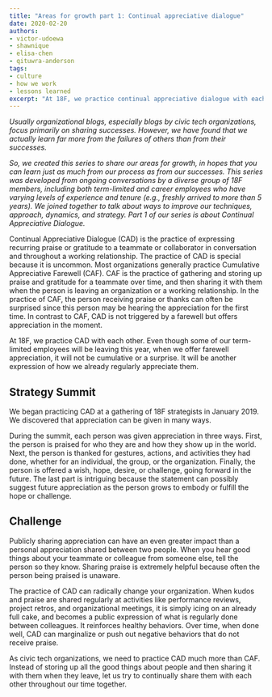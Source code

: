 ```yaml
---
title: "Areas for growth part 1: Continual appreciative dialogue"
date: 2020-02-20
authors:
- victor-udoewa
- shawnique
- elisa-chen
- qituwra-anderson
tags:
- culture
- how we work
- lessons learned
excerpt: "At 18F, we practice continual appreciative dialogue with each other. Even though some of our term-limited employees will be leaving this year, when we offer farewell appreciation, it will not be cumulative or a surprise. It will be another expression of how we already regularly appreciate them"
---
```


*Usually organizational blogs, especially blogs by civic tech
organizations, focus primarily on sharing successes. However, we have
found that we actually learn far more from the failures of others than
from their successes.*

*So, we created this series to share our areas for growth, in hopes that
you can learn just as much from our process as from our successes. This
series was developed from ongoing conversations by a diverse group of
18F members, including both term-limited and career employees who have
varying levels of experience and tenure (e.g., freshly arrived to more
than 5 years). We joined together to talk about ways to improve our
techniques, approach, dynamics, and strategy. Part 1 of our series is
about Continual Appreciative Dialogue.*

Continual Appreciative Dialogue (CAD) is the practice of expressing
recurring praise or gratitude to a teammate or collaborator in
conversation and throughout a working relationship. The practice of CAD
is special because it is uncommon. Most organizations generally practice
Cumulative Appreciative Farewell (CAF). CAF is the practice of gathering
and storing up praise and gratitude for a teammate over time, and then
sharing it with them when the person is leaving an organization or a
working relationship. In the practice of CAF, the person receiving
praise or thanks can often be surprised since this person may be hearing
the appreciation for the first time. In contrast to CAF, CAD is not
triggered by a farewell but offers appreciation in the moment.

At 18F, we practice CAD with each other. Even though some of our
term-limited employees will be leaving this year, when we offer farewell
appreciation, it will not be cumulative or a surprise. It will be
another expression of how we already regularly appreciate them.

## Strategy Summit

We began practicing CAD at a gathering of 18F strategists in January 2019. We discovered that appreciation can be given in many ways.

During the summit, each person was given appreciation in three ways.
First, the person is praised for who they are and how they show up in
the world. Next, the person is thanked for gestures, actions, and
activities they had done, whether for an individual, the group, or the
organization. Finally, the person is offered a wish, hope, desire, or
challenge, going forward in the future. The last part is intriguing
because the statement can possibly suggest future appreciation as the
person grows to embody or fulfill the hope or challenge.

## Challenge

Publicly sharing appreciation can have an even greater impact than a
personal appreciation shared between two people. When you hear good
things about your teammate or colleague from someone else, tell the
person so they know. Sharing praise is extremely helpful because often
the person being praised is unaware.

The practice of CAD can radically change your organization. When kudos
and praise are shared regularly at activities like performance reviews,
project retros, and organizational meetings, it is simply icing on an
already full cake, and becomes a public expression of what is regularly
done between colleagues. It reinforces healthy behaviors. Over time,
when done well, CAD can marginalize or push out negative behaviors that
do not receive praise.

As civic tech organizations, we need to practice CAD much more than CAF.
Instead of storing up all the good things about people and then sharing
it with them when they leave, let us try to continually share them with
each other throughout our time together.
